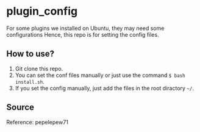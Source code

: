 # plugin_config

For some plugins we installed on Ubuntu, they may need some configurations
Hence, this repo is for setting the config files.

## How to use?
1. Git clone this repo.
2. You can set the conf files manually or just use the command ```$ bash install.sh```.
3. If you set the config manually, just add the files in the root diractory ```~/```.



## Source
Reference: pepelepew71
